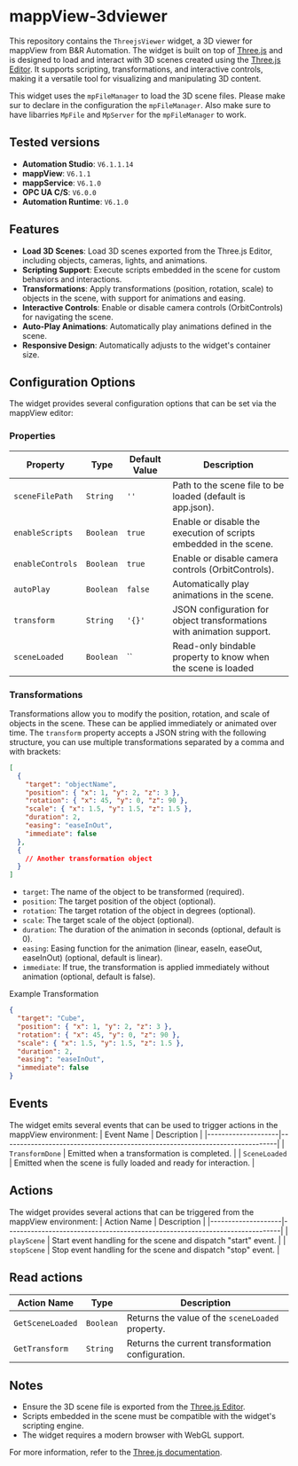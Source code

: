 # mappView-3dviewer

This repository contains the `ThreejsViewer` widget, a 3D viewer for mappView from B&R Automation. The widget is built on top of [Three.js](https://threejs.org/) and is designed to load and interact with 3D scenes created using the [Three.js Editor](https://threejs.org/editor/). It supports scripting, transformations, and interactive controls, making it a versatile tool for visualizing and manipulating 3D content.

This widget uses the `mpFileManager` to load the 3D scene files. Please make sur to declare in the configuration the `mpFileManager`. Also make sure to have libarries `MpFile` and `MpServer` for the `mpFileManager` to work.

## Tested versions
- **Automation Studio**: `V6.1.1.14`
- **mappView**: `V6.1.1`
- **mappService**: `V6.1.0`
- **OPC UA C/S**: `V6.0.0`
- **Automation Runtime**: `V6.1.0`

## Features

- **Load 3D Scenes**: Load 3D scenes exported from the Three.js Editor, including objects, cameras, lights, and animations.
- **Scripting Support**: Execute scripts embedded in the scene for custom behaviors and interactions.
- **Transformations**: Apply transformations (position, rotation, scale) to objects in the scene, with support for animations and easing.
- **Interactive Controls**: Enable or disable camera controls (OrbitControls) for navigating the scene.
- **Auto-Play Animations**: Automatically play animations defined in the scene.
- **Responsive Design**: Automatically adjusts to the widget's container size.

## Configuration Options

The widget provides several configuration options that can be set via the mappView editor:

### Properties

| Property           | Type      | Default Value | Description                                                                |
|--------------------|-----------|---------------|----------------------------------------------------------------------------|
| `sceneFilePath`    | `String`  | `''`          | Path to the scene file to be loaded (default is app.json).                 |
| `enableScripts`    | `Boolean` | `true`        | Enable or disable the execution of scripts embedded in the scene.          |
| `enableControls`   | `Boolean` | `true`        | Enable or disable camera controls (OrbitControls).                         |
| `autoPlay`         | `Boolean` | `false`       | Automatically play animations in the scene.                                |
| `transform`        | `String`  | `'{}'`        | JSON configuration for object transformations with animation support.      |
| `sceneLoaded`      | `Boolean` | ``            | Read-only bindable property to know when the scene is loaded               |

### Transformations

Transformations allow you to modify the position, rotation, and scale of objects in the scene. These can be applied immediately or animated over time. The `transform` property accepts a JSON string with the following structure, you can use multiple transformations separated by a comma and with brackets:

```json
[
  {
    "target": "objectName",
    "position": { "x": 1, "y": 2, "z": 3 },
    "rotation": { "x": 45, "y": 0, "z": 90 },
    "scale": { "x": 1.5, "y": 1.5, "z": 1.5 },
    "duration": 2,
    "easing": "easeInOut",
    "immediate": false
  },
  {
    // Another transformation object
  }
]
```

- `target`: The name of the object to be transformed (required).
- `position`: The target position of the object (optional).
- `rotation`: The target rotation of the object in degrees (optional).
- `scale`: The target scale of the object (optional).
- `duration`: The duration of the animation in seconds (optional, default is 0).
- `easing`: Easing function for the animation (linear, easeIn, easeOut, easeInOut) (optional, default is linear).
- `immediate`: If true, the transformation is applied immediately without animation (optional, default is false).

Example Transformation
```json
{
  "target": "Cube",
  "position": { "x": 1, "y": 2, "z": 3 },
  "rotation": { "x": 45, "y": 0, "z": 90 },
  "scale": { "x": 1.5, "y": 1.5, "z": 1.5 },
  "duration": 2,
  "easing": "easeInOut",
  "immediate": false
}
```

## Events

The widget emits several events that can be used to trigger actions in the mappView environment:
| Event Name         | Description                                                                 |
|--------------------|-----------------------------------------------------------------------------|
| `TransformDone` | Emitted when a transformation is completed.                                    |
| `SceneLoaded`    | Emitted when the scene is fully loaded and ready for interaction.             |

## Actions

The widget provides several actions that can be triggered from the mappView environment:
| Action Name        | Description                                                                 |
|--------------------|-----------------------------------------------------------------------------|
| `playScene`        | Start event handling for the scene and dispatch "start" event.              |
| `stopScene`        | Stop event handling for the scene and dispatch "stop" event.                |
 

 ## Read actions
| Action Name        | Type      | Description                                                                 |
|--------------------|-----------|-----------------------------------------------------------------------------|
| `GetSceneLoaded`   | `Boolean` | Returns the value of the `sceneLoaded` property.                            |
| `GetTransform`     | `String`  | Returns the current transformation configuration.                           |


## Notes
- Ensure the 3D scene file is exported from the [Three.js Editor](https://threejs.org/editor/).
- Scripts embedded in the scene must be compatible with the widget's scripting engine.
- The widget requires a modern browser with WebGL support.

For more information, refer to the [Three.js documentation](https://threejs.org/docs/). 
